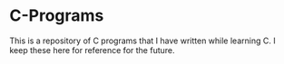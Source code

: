 # C-Programs

This is a repository of C programs that I have written while learning C. I keep these here for reference for the future.

